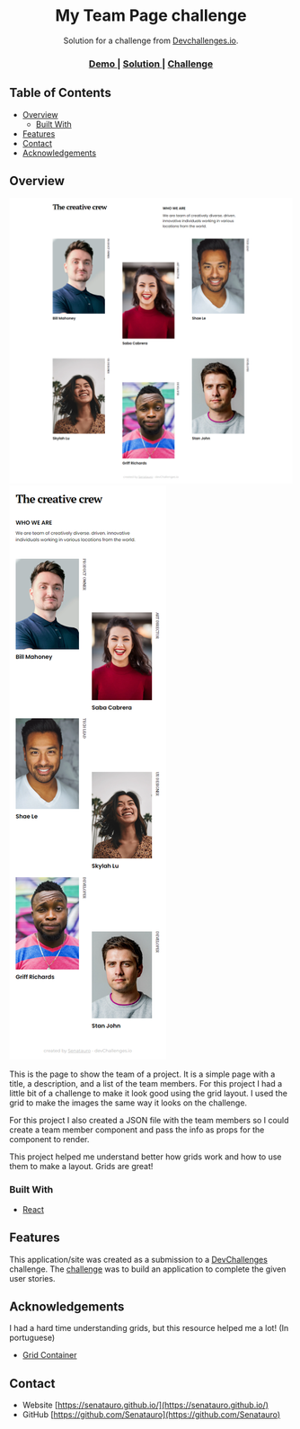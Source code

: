 <!-- Please update value in the {}  -->

<h1 align="center">My Team Page challenge</h1>

<div align="center">
   Solution for a challenge from  <a href="http://devchallenges.io" target="_blank">Devchallenges.io</a>.
</div>

<div align="center">
  <h3>
    <a href="https://master--teal-marshmallow-69f6df.netlify.app/">
      Demo
    </a>
    <span> | </span>
    <a href="https://devchallenges.io/solutions/NqAXduxkZEo09vJjZRQH">
      Solution
    </a>
    <span> | </span>
    <a href="https://devchallenges.io/challenges/hhmesazsqgKXrTkYkt0U">
      Challenge
    </a>
  </h3>
</div>

<!-- TABLE OF CONTENTS -->

## Table of Contents

- [Overview](#overview)
  - [Built With](#built-with)
- [Features](#features)
- [Contact](#contact)
- [Acknowledgements](#acknowledgements)

<!-- OVERVIEW -->

## Overview

![full](./full.png)
![small](./small.png)

This is the page to show the team of a project. It is a simple page with a title, a description, and a list of the team members. For this project I had a little bit of a challenge to make it look good using the grid layout. I used the grid to make the images the same way it looks on the challenge. 

For this project I also created a JSON file with the team members so I could create a team member component  and pass the info as props for the component to render. 

This project helped me understand better how grids work and how to use them to make a layout. Grids are great!

### Built With

<!-- This section should list any major frameworks that you built your project using. Here are a few examples.-->

- [React](https://reactjs.org/)

## Features

<!-- List the features of your application or follow the template. Don't share the figma file here :) -->

This application/site was created as a submission to a [DevChallenges](https://devchallenges.io/challenges) challenge. The [challenge](https://devchallenges.io/challenges/hhmesazsqgKXrTkYkt0U) was to build an application to complete the given user stories.


## Acknowledgements

I had a hard time understanding grids, but this resource helped me a lot! (In portuguese)
- [Grid Container](https://www.origamid.com/projetos/css-grid-layout-guia-completo/)


## Contact

- Website [https://senatauro.github.io/](https://senatauro.github.io/)
- GitHub [https://github.com/Senatauro](https://github.com/Senatauro)
